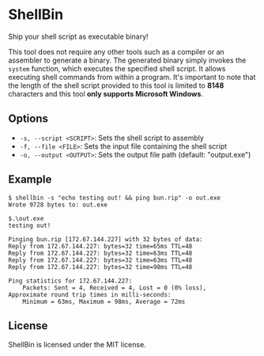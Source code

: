 # ShellBin

Ship your shell script as executable binary!

This tool does not require any other tools such as a compiler or an assembler to generate a binary. The generated binary simply invokes the `system` function, which executes the specified shell script. It allows executing shell commands from within a program. It's important to note that the length of the shell script provided to this tool is limited to **8148** characters and this tool **only supports Microsoft Windows**.

## Options

- `-s, --script <SCRIPT>`: Sets the shell script to assembly
- `-f, --file <FILE>`: Sets the input file containing the shell script
- `-o, --output <OUTPUT>`: Sets the output file path (default: "output.exe")

## Example

```
$ shellbin -s "echo testing out! && ping bun.rip" -o out.exe
Wrote 9728 bytes to: out.exe

$.\out.exe
testing out!

Pinging bun.rip [172.67.144.227] with 32 bytes of data:
Reply from 172.67.144.227: bytes=32 time=65ms TTL=48
Reply from 172.67.144.227: bytes=32 time=63ms TTL=48
Reply from 172.67.144.227: bytes=32 time=63ms TTL=48
Reply from 172.67.144.227: bytes=32 time=98ms TTL=48

Ping statistics for 172.67.144.227:
    Packets: Sent = 4, Received = 4, Lost = 0 (0% loss),
Approximate round trip times in milli-seconds:
    Minimum = 63ms, Maximum = 98ms, Average = 72ms
```

## License

ShellBin is licensed under the MIT license.
